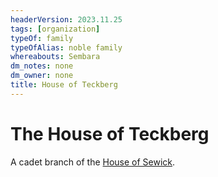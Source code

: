 ```yaml
---
headerVersion: 2023.11.25
tags: [organization]
typeOf: family
typeOfAlias: noble family
whereabouts: Sembara
dm_notes: none
dm_owner: none
title: House of Teckberg
---
```

# The House of Teckberg

A cadet branch of the [House of Sewick](<./house-of-sewick.md>). 



